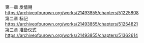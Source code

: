第一章 发情期 https://archiveofourown.org/works/21493855/chapters/51225808                                                             
第二章 标记 https://archiveofourown.org/works/21493855/chapters/51254821                                                                 
第三章 准备仪式 https://archiveofourown.org/works/21493855/chapters/51362614
